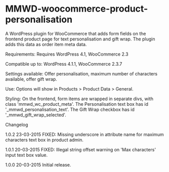 # MMWD-woocommerce-product-personalisation

A WordPress plugin for WooCommerce that adds form fields on the frontend product page for text personalisation and gift wrap. The plugin adds this data as order item meta data.

Requirements: Requires WordPress 4.1, WooCommerce 2.3

Compatible up to: WordPress 4.1.1, WooCommerce 2.3.7

Settings available: Offer personalisation, maximum number of characters available, offer gift wrap.

Use: Options will show in Products > Product Data > General.

Styling: On the frontend, form items are wrapped in separate divs, with class 'mmwd_wc_product_meta'. The Personalisation text box has id '_mmwd_personalisation_text'. The Gift Wrap checkbox has id '_mmwd_gift_wrap_selected'.

Changelog

1.0.2 23-03-2015
FIXED: Missing underscore in attribute name for maximum characters text box in product admin.

1.0.1 20-03-2015
FIXED: Illegal string offset warning on 'Max characters' input text box value.

1.0.0 20-03-2015
Initial release.